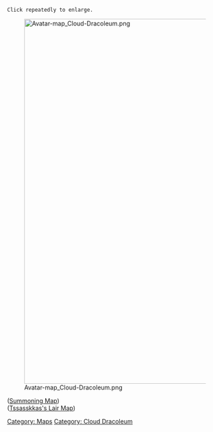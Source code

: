 `Click repeatedly to enlarge.`

<figure>
<img src="Avatar-map_Cloud-Dracoleum.png"
title="Avatar-map_Cloud-Dracoleum.png" width="850"
alt="Avatar-map_Cloud-Dracoleum.png" />
<figcaption
aria-hidden="true">Avatar-map_Cloud-Dracoleum.png</figcaption>
</figure>

([Summoning Map](Summoning_Map "wikilink"))  
([Tssasskkas's Lair Map](Tssasskkas's_Lair_Map "wikilink"))

[Category: Maps](Category:_Maps "wikilink") [Category: Cloud
Dracoleum](Category:_Cloud_Dracoleum "wikilink")
